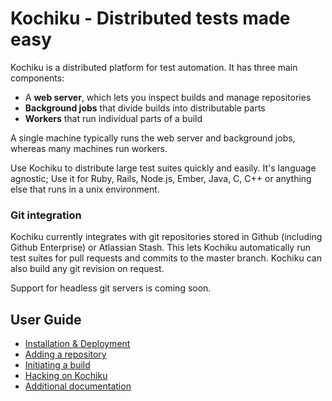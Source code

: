 Kochiku - Distributed tests made easy
=====================================

Kochiku is a distributed platform for test automation. It has three main components:

- A **web server**, which lets you inspect builds and manage repositories
- **Background jobs** that divide builds into distributable parts
- **Workers** that run individual parts of a build

A single machine typically runs the web server and background jobs, whereas many machines run workers.

Use Kochiku to distribute large test suites quickly and easily. It's language agnostic; Use it for Ruby, Rails, Node.js, Ember, Java, C, C++ or anything else that runs in a unix environment.

### Git integration

Kochiku currently integrates with git repositories stored in Github (including Github Enterprise) or Atlassian Stash. This lets Kochiku automatically run test suites for pull requests and commits to the master branch. Kochiku can also build any git revision on request.

Support for headless git servers is coming soon.

## User Guide
- [Installation & Deployment](https://github.com/square/kochiku/wiki/Installation-&-Deployment)
- [Adding a repository](https://github.com/square/kochiku/wiki/How-to-add-a-repository-to-Kochiku)
- [Initiating a build](https://github.com/square/kochiku/wiki/How-to-initiate-a-build-on-Kochiku)
- [Hacking on Kochiku](https://github.com/square/kochiku/wiki/Hacking-on-Kochiku)
- [Additional documentation](https://github.com/square/kochiku/wiki/_pages)
 
